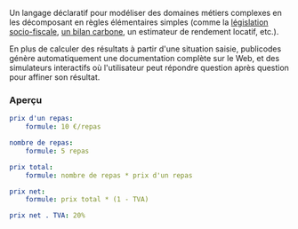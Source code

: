 Un langage déclaratif pour modéliser des domaines métiers complexes en les décomposant en règles élémentaires simples (comme la [législation socio-fiscale](https://github.com/betagouv/mon-entreprise/tree/master/publicodes),
[un bilan carbone](https://github.com/laem/futureco-data/blob/master/co2.yaml),
un estimateur de rendement locatif, etc.).

En plus de calculer des résultats à partir d'une situation saisie, publicodes génère automatiquement une documentation complète sur le Web, et des simulateurs interactifs où l'utilisateur peut répondre question après question pour affiner son résultat.

### Aperçu

```yaml
prix d'un repas:
    formule: 10 €/repas

nombre de repas:
    formule: 5 repas

prix total:
    formule: nombre de repas * prix d'un repas

prix net:
    formule: prix total * (1 - TVA)

prix net . TVA: 20%
```
